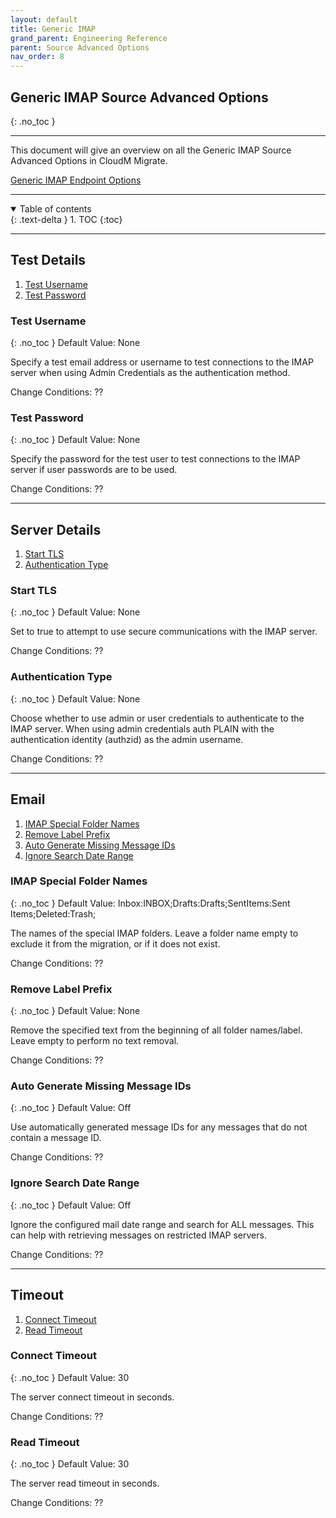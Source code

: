 ```yaml
---
layout: default
title: Generic IMAP
grand_parent: Engineering Reference
parent: Source Advanced Options
nav_order: 8
---
```


## Generic IMAP Source Advanced Options
{: .no_toc }

---

This document will give an overview on all the Generic IMAP Source Advanced Options in CloudM Migrate. 

<a href="https://cloudm-migrate.github.io/documentation/Engineering-Reference/GenericIMAP.html">Generic IMAP Endpoint Options</a>

---
<a name="top"></a>
<details open markdown="block">
  <summary>
    Table of contents
  </summary>
  {: .text-delta }
1. TOC
{:toc}
</details>

---
## Test Details

1. [Test Username](#testuser)
2. [Test Password](#testpass)

### Test Username <a name="testuser"></a>
{: .no_toc }
Default Value: None

Specify a test email address or username to test connections to the IMAP server when using Admin Credentials as the authentication method.

Change Conditions: ??

### Test Password <a name="testpass"></a>
{: .no_toc }
Default Value: None

Specify the password for the test user to test connections to the IMAP server if user passwords are to be used.

Change Conditions: ??

---
## Server Details

1. [Start TLS](#starttls)
2. [Authentication Type](#authtype)

### Start TLS <a name="starttls"></a>
{: .no_toc }
Default Value: None

Set to true to attempt to use secure communications with the IMAP server.

Change Conditions: ??

### Authentication Type <a name="authtype"></a>
{: .no_toc }
Default Value: None

Choose whether to use admin or user credentials to authenticate to the IMAP server. When using admin credentials auth PLAIN with the authentication identity (authzid) as the admin username.

Change Conditions: ??

---
## Email

1. [IMAP Special Folder Names](#imapspecfol)
2. [Remove Label Prefix](#removelabpre)
3. [Auto Generate Missing Message IDs](#autogenmiss)
4. [Ignore Search Date Range](#ignoresearcdate)

### IMAP Special Folder Names <a name="imapspecfol"></a>
{: .no_toc }
Default Value: Inbox:INBOX;Drafts:Drafts;SentItems:Sent Items;Deleted:Trash;

The names of the special IMAP folders. Leave a folder name empty to exclude it from the migration, or if it does not exist.

Change Conditions: ??

### Remove Label Prefix <a name="removelabpre"></a>
{: .no_toc }
Default Value: None

Remove the specified text from the beginning of all folder names/label. Leave empty to perform no text removal.

Change Conditions: ??

### Auto Generate Missing Message IDs <a name="autogenmiss"></a>
{: .no_toc }
Default Value: Off

Use automatically generated message IDs for any messages that do not contain a message ID.

Change Conditions: ??

### Ignore Search Date Range <a name="ignoresearcdate"></a>
{: .no_toc }
Default Value: Off

Ignore the configured mail date range and search for ALL messages. This can help with retrieving messages on restricted IMAP servers.

Change Conditions: ??

---
## Timeout

1. [Connect Timeout](#conntime)
2. [Read Timeout](#readtime)

### Connect Timeout <a name="conntime"></a>
{: .no_toc }
Default Value: 30

The server connect timeout in seconds.

Change Conditions: ??

### Read Timeout <a name="readtime"></a>
{: .no_toc }
Default Value: 30

The server read timeout in seconds.

Change Conditions: ??
